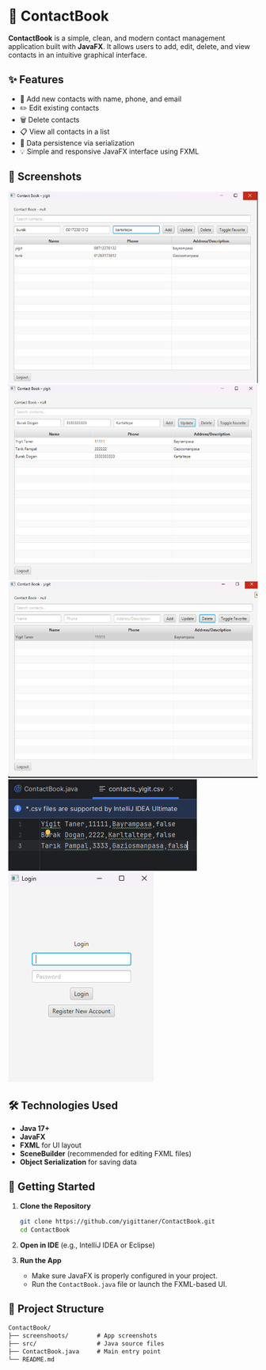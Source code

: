 
# 📒 ContactBook

**ContactBook** is a simple, clean, and modern contact management application built with **JavaFX**. It allows users to add, edit, delete, and view contacts in an intuitive graphical interface.



## ✨ Features

* 🧑 Add new contacts with name, phone, and email
* ✏️ Edit existing contacts
* 🗑️ Delete contacts
* 📋 View all contacts in a list
* 💾 Data persistence via serialization
* 💡 Simple and responsive JavaFX interface using FXML

## 📸 Screenshots
![Main](screenshoots/Ekran%20g%C3%B6r%C3%BCnt%C3%BCs%C3%BC%202025-05-24%20012053.png) 
![Add](screenshoots/Ekran%20g%C3%B6r%C3%BCnt%C3%BCs%C3%BC%202025-05-24%20012546.png) 
![List](screenshoots/Ekran%20g%C3%B6r%C3%BCnt%C3%BCs%C3%BC%202025-05-24%20012621.png) 
![Delete](screenshoots/Ekran%20g%C3%B6r%C3%BCnt%C3%BCs%C3%BC%202025-05-24%20013039.png)
![Screenshot](screenshoots/Ekran%20g%C3%B6r%C3%BCnt%C3%BCs%C3%BC%202025-05-24%20011716.png)

## 🛠 Technologies Used

* **Java 17+**
* **JavaFX**
* **FXML** for UI layout
* **SceneBuilder** (recommended for editing FXML files)
* **Object Serialization** for saving data

## 🚀 Getting Started

1. **Clone the Repository**

   ```bash
   git clone https://github.com/yigittaner/ContactBook.git
   cd ContactBook
   ```

2. **Open in IDE** (e.g., IntelliJ IDEA or Eclipse)

3. **Run the App**

   * Make sure JavaFX is properly configured in your project.
   * Run the `ContactBook.java` file or launch the FXML-based UI.

## 📁 Project Structure

```
ContactBook/
├── screenshoots/        # App screenshots
├── src/                 # Java source files
├── ContactBook.java     # Main entry point
└── README.md
```
